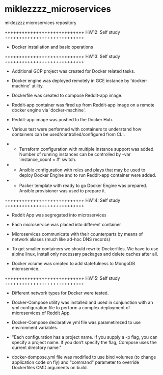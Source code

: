 # miklezzzz_microservices
miklezzzz microservices repository

++++++++++++++++++++++++++++
HW12: Self study
++++++++++++++++++++++++++++

- Docker installation and basic operations

++++++++++++++++++++++++++++
HW13: Self study
++++++++++++++++++++++++++++

- Additional GCP project was created for Docker related tasks.

- Docker engine was deployed remotely in GCE instance by 'docker-machine' utility.

- Dockerfile was created to compose Reddit-app image.

- Reddit-app container was fired up from Reddit-app image on a remote docker engine via 'docker-machine'.

- Reddit-app image was pushed to the Docker Hub.

- Various test were performed with containers to understand how containers can be used/controlled/configured from CLI.

- * Terraform configuration with multiple instance support was added. Number of running instances can be controlled by -var 'instance_count = #' switch.

- * Ansible configuration with roles and plays that may be used to deploy Docker Engine and to run Reddit-app container were added.

- * Packer template with ready to go Docker Engine was prepared. Ansible provisioner was used to prepare it.

++++++++++++++++++++++++++++
HW14: Self study
++++++++++++++++++++++++++++

- Reddit App was segregated into microservices

- Each microservice was placed into different container

- Microservices communicate with their counterparts by means of network aliases (much like ad-hoc DNS records)

- To get smaller containers we should rewrite Dockerfiles. We have to use alpine linux, install only necessary packages and delete caches after all.

- Docker volume was created to add statefulness to MongoDB microservice.

++++++++++++++++++++++++++++
HW15: Self study
++++++++++++++++++++++++++++

- Different network types for Docker were tested.

- Docker-Compose utility was installed and used in conjunction with an yml configuration file to perform a complex deployment of microservices of Reddit App.

- Docker-Compose declarative yml file was parametirezed to use environment variables.

- "Each configuration has a project name. If you supply a -p flag, you can specify a project name. If you don’t specify the flag, Compose uses the current directory name."

- docker-dompose.yml file was modified to use bind volumes (to change application code on fly) and "command" parameter to override Dockerfiles CMD arguments on build.

